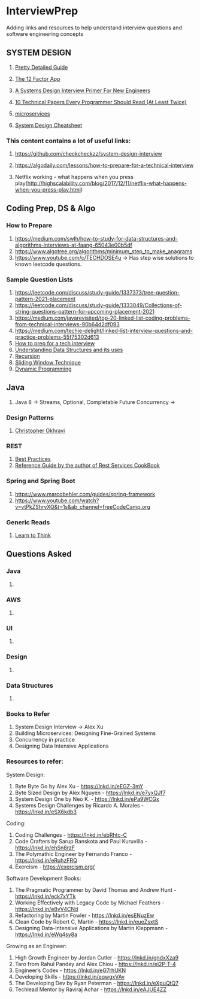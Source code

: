 # InterviewPrep


Adding links and resources to help understand interview questions and software engineering concepts


## SYSTEM DESIGN

1. [Pretty Detailed Guide](https://github.com/donnemartin/system-design-primer)

1. [The 12 Factor App](https://12factor.net/)

1. [A Systems Design Interview Primer For New Engineers](https://algodaily.com/lessons/a-systems-design-primer-for-new-engineers)

1. [10 Technical Papers Every Programmer Should Read (At Least Twice)](http://blog.fogus.me/2011/09/08/10-technical-papers-every-programmer-should-read-at-least-twice/)

1. [microservices](https://microservices.io/)

1. [System Design Cheatsheet](https://gist.github.com/vasanthk/485d1c25737e8e72759f)


### This content contains a lot of useful links:

1. https://github.com/checkcheckzz/system-design-interview

2. https://algodaily.com/lessons/how-to-prepare-for-a-technical-interview

3. Netflix working - what happens when you press play(http://highscalability.com/blog/2017/12/11/netflix-what-happens-when-you-press-play.html)


## Coding Prep, DS & Algo

### How to Prepare


1. https://medium.com/swlh/how-to-study-for-data-structures-and-algorithms-interviews-at-faang-65043e00b5df
2. https://www.algotree.org/algorithms/minimum_step_to_make_anagrams
3. https://www.youtube.com/c/TECHDOSE4u -> Has step wise solutions to known leetcode questions.

### Sample Question Lists

1. https://leetcode.com/discuss/study-guide/1337373/tree-question-pattern-2021-placement
1. https://leetcode.com/discuss/study-guide/1333049/Collections-of-string-questions-pattern-for-upcoming-placement-2021
1. https://medium.com/javarevisited/top-20-linked-list-coding-problems-from-technical-interviews-90b64d2df093
1. https://medium.com/techie-delight/linked-list-interview-questions-and-practice-problems-55f75302d613
1. [How to prep for a tech interview](https://algodaily.com/lessons/how-to-prepare-for-a-technical-interview)
1. [Understanding Data Structures and its uses](https://www.interviewbit.com/data-structure-interview-questions/)
1. [Recursion ](https://www.youtube.com/watch?v=IJDJ0kBx2LM)
1. [Sliding Window Technique](https://www.youtube.com/watch?v=MK-NZ4hN7rs)
1. [Dynamic Programming](https://www.youtube.com/watch?v=oBt53YbR9Kk)
  


## Java

1. Java 8 -> Streams, Optional, Completable Future
Concurrency -> 


### Design Patterns

1. [Christopher Okhravi](https://www.youtube.com/channel/UCbF-4yQQAWw-UnuCd2Azfzg)


### REST

1. [Best Practices](https://www.vinaysahni.com/best-practices-for-a-pragmatic-restful-api)
2. [Reference Guide by the author of Rest Services CookBook](https://www.infoq.com/articles/subbu-allamaraju-rest/)



### Spring and Spring Boot

1. https://www.marcobehler.com/guides/spring-framework
2. https://www.youtube.com/watch?v=vtPkZShrvXQ&t=1s&ab_channel=freeCodeCamp.org



### Generic Reads

1. [Learn to Think](http://www.ybrikman.com/writing/2014/05/19/dont-learn-to-code-learn-to-think/)







## Questions Asked


### Java

  1. 
 
### AWS


  1. 
 
### UI


  1. 
 
### Design

  1. 
 
### Data Structures


  1. 
 
 
 
 
 ### Books to Refer
1. System Design Interview -> Alex Xu
1. Building Microservices: Designing Fine-Grained Systems
1. Concurrency in practice
1. Designing Data Intensive Applications

### Resources to refer:
System Design:
1. Byte Byte Go by Alex Xu - https://lnkd.in/eEGZ-3mY
2. Byte Sized Design by Alex Nguyen - https://lnkd.in/e7yxQJf7
3. System Design One by Neo K. - https://lnkd.in/ePa9WCGx
4. Systems Design Challenges by Ricardo A. Morales - https://lnkd.in/eSX6kdb3

Coding:
1. Coding Challenges - https://lnkd.in/ebRhtc-C
2. Code Crafters by Sarup Banskota and Paul Kuruvilla - https://lnkd.in/ehSn8rzF
3. The Polymathic Engineer by Fernando Franco - https://lnkd.in/eRuhzFRQ
4. Exercism - https://exercism.org/

Software Development Books:
1. The Pragmatic Programmer by David Thomas and Andrew Hunt - https://lnkd.in/eck7xYTk
2. Working Effectively with Legacy Code by Michael Feathers - https://lnkd.in/e8vV4CNd
3. Refactoring by Martin Fowler - https://lnkd.in/esENuzEw
4. Clean Code by Robert C, Martin - https://lnkd.in/eueZsxtS
5. Designing Data-Intensive Applications by Martin Kleppmann - https://lnkd.in/eWq4sy8a

Growing as an Engineer:
1. High Growth Engineer by Jordan Cutler - https://lnkd.in/gndxXza9
2. Taro from Rahul Pandey and Alex Chiou - https://lnkd.in/ei2P-T-4
3. Engineer’s Codex - https://lnkd.in/eG7rhUKN
4. Developing Skills - https://lnkd.in/eqwgxVAv
5. The Developing Dev by Ryan Peterman - https://lnkd.in/eXpuQtQ7
6. Techlead Mentor by Raviraj Achar - https://lnkd.in/eAJUE4ZZ
